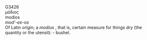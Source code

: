 <body>
  <p>G3426<br>  μόδιος  <br> modios  <br><i>mod‘-ee-os </i><br>Of Latin origin; a <i>modius </i>, that is, certain measure for things dry (the quantity or the utensil): - bushel.<br></p>
 </body>